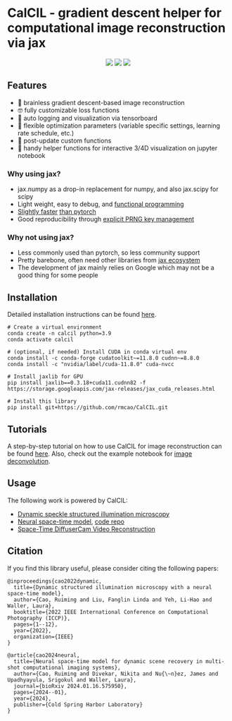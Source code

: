 # CalCIL - gradient descent helper for computational image reconstruction via jax


<p align="center">
    <a style="text-decoration:none !important;" href="https://zenodo.org/doi/10.5281/zenodo.12786082" alt="DOI"><img src="https://zenodo.org/badge/779045683.svg" /></a>
    <a style="text-decoration:none !important;" href="https://calcil.readthedocs.io/en/latest/index.html" alt="documentation"> <img src="https://img.shields.io/badge/API-docs-34B167" /></a>
    <a style="text-decoration:none !important;" href="https://opensource.org/licenses/BSD-3-Clause" alt="License"><img src="https://img.shields.io/badge/License-BSD%203--Clause-blue.svg" /></a>
</p>


## Features
- 🧠 brainless gradient descent-based image reconstruction 
- 🤓 fully customizable loss functions 
- 🫡 auto logging and visualization via tensorboard
- 😬 flexible optimization parameters (variable specific settings, learning rate schedule, etc.)
- 🤯 post-update custom functions 
- 🔮 handy helper functions for interactive 3/4D visualization on jupyter notebook 

### Why using jax?

- jax.numpy as a drop-in replacement for numpy, and also jax.scipy for scipy
- Light weight, easy to debug, and [functional programming](https://jax.readthedocs.io/en/latest/notebooks/Common_Gotchas_in_JAX.html#pure-functions)
- [Slightly faster](https://www.kaggle.com/code/grez911/performance-of-jax-vs-pytorch/) [than pytorch](https://github.com/GoogleCloudPlatform/vertex-ai-samples/blob/main/community-content/vertex_model_garden/benchmarking_reports/jax_vit_benchmarking_report.md)
- Good reproducibility through [explicit PRNG key management](https://jax.readthedocs.io/en/latest/notebooks/Common_Gotchas_in_JAX.html#jax-prng)

### Why not using jax?

- Less commonly used than pytorch, so less community support
- Pretty barebone, often need other libraries from [jax ecosystem](https://deepmind.google/discover/blog/using-jax-to-accelerate-our-research/)
- The development of jax mainly relies on Google which may not be a good thing for some people

## Installation

Detailed installation instructions can be found [here](https://calcil.readthedocs.io/en/latest/installation.html).
```
# Create a virtual environment
conda create -n calcil python=3.9
conda activate calcil

# (optional, if needed) Install CUDA in conda virtual env
conda install -c conda-forge cudatoolkit~=11.8.0 cudnn~=8.8.0
conda install -c "nvidia/label/cuda-11.8.0" cuda-nvcc

# Install jaxlib for GPU
pip install jaxlib==0.3.18+cuda11.cudnn82 -f https://storage.googleapis.com/jax-releases/jax_cuda_releases.html

# Install this library
pip install git+https://github.com/rmcao/CalCIL.git
```

## Tutorials
A step-by-step tutorial on how to use CalCIL for image reconstruction can be found [here](https://calcil.readthedocs.io/en/latest/getting_started.html). 
Also, check out the example notebook for [image deconvolution](examples/demo-deconvolution.ipynb). 

## Usage

The following work is powered by CalCIL:
- [Dynamic speckle structured illumination microscopy](https://arxiv.org/pdf/2206.01397) 
- [Neural space-time model](https://www.biorxiv.org/content/10.1101/2024.01.16.575950), [code repo](https://github.com/rmcao/nstm)
- [Space-Time DiffuserCam Video Reconstruction](https://opg.optica.org/abstract.cfm?uri=3d-2022-JW5B.1)

## Citation
If you find this library useful, please consider citing the following papers:
```
@inproceedings{cao2022dynamic,
  title={Dynamic structured illumination microscopy with a neural space-time model},
  author={Cao, Ruiming and Liu, Fanglin Linda and Yeh, Li-Hao and Waller, Laura},
  booktitle={2022 IEEE International Conference on Computational Photography (ICCP)},
  pages={1--12},
  year={2022},
  organization={IEEE}
}

@article{cao2024neural,
  title={Neural space-time model for dynamic scene recovery in multi-shot computational imaging systems},
  author={Cao, Ruiming and Divekar, Nikita and Nu{\~n}ez, James and Upadhyayula, Srigokul and Waller, Laura},
  journal={bioRxiv 2024.01.16.575950},
  pages={2024--01},
  year={2024},
  publisher={Cold Spring Harbor Laboratory}
}
```
